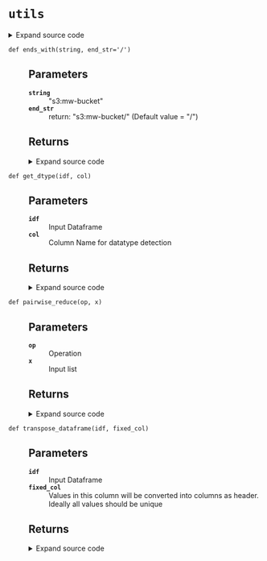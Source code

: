 # <code>utils</code>
<details class="source">
<summary>
<span>Expand source code</span>
</summary>
<pre>
```python
from itertools import chain

from pyspark.sql import functions as F


def flatten_dataframe(idf, fixed_cols):
    """

    Parameters
    ----------
    idf
        Input Dataframe
    fixed_cols
        All columns except in this list will be melted/unpivoted

    Returns
    -------

    """
    valid_cols = [e for e in idf.columns if e not in fixed_cols]
    key_and_val = F.create_map(
        list(chain.from_iterable([[F.lit(c), F.col(c)] for c in valid_cols]))
    )
    odf = idf.select(*fixed_cols, F.explode(key_and_val))
    return odf


def transpose_dataframe(idf, fixed_col):
    """

    Parameters
    ----------
    idf
        Input Dataframe
    fixed_col
        Values in this column will be converted into columns as header.
        Ideally all values should be unique

    Returns
    -------

    """
    idf_flatten = flatten_dataframe(idf, fixed_cols=[fixed_col])
    odf = idf_flatten.groupBy("key").pivot(fixed_col).agg(F.first("value"))
    return odf


def attributeType_segregation(idf):
    """

    Parameters
    ----------
    idf
        Input Dataframe

    Returns
    -------

    """
    cat_cols = []
    num_cols = []
    other_cols = []

    for i in idf.dtypes:
        if i[1] == "string":
            cat_cols.append(i[0])
        elif (i[1] in ("double", "int", "bigint", "float", "long")) | (
            i[1].startswith("decimal")
        ):
            num_cols.append(i[0])
        else:
            other_cols.append(i[0])
    return num_cols, cat_cols, other_cols


def get_dtype(idf, col):
    """

    Parameters
    ----------
    idf
        Input Dataframe
    col
        Column Name for datatype detection

    Returns
    -------

    """
    return [dtype for name, dtype in idf.dtypes if name == col][0]


def ends_with(string, end_str="/"):
    """

    Parameters
    ----------
    string
        "s3:mw-bucket"
    end_str
        return: "s3:mw-bucket/" (Default value = "/")

    Returns
    -------

    """
    string = str(string)
    if string.endswith(end_str):
        return string
    return string + end_str


def pairwise_reduce(op, x):
    """

    Parameters
    ----------
    op
        Operation
    x
        Input list

    Returns
    -------

    """
    while len(x) > 1:
        v = [op(i, j) for i, j in zip(x[::2], x[1::2])]
        if len(x) > 1 and len(x) % 2 == 1:
            v[-1] = op(v[-1], x[-1])
        x = v
    return x[0]


def output_to_local(output_path):
    """

    Parameters
    ----------
    output_path :
        input_path. e.g. dbfs:/sample_path

    Returns
    -------
    type
        path after removing ":" and appending "/" . e.g. /dbfs/sample_path

    """
    punctuations = ":"
    for x in output_path:
        if x in punctuations:
            local_path = output_path.replace(x, "")
            local_path = "/" + local_path
    return local_path


def path_ak8s_modify(output_path):
    """

    Parameters
    ----------
    output_path :
        input_path. e.g. "wasbs://anovos@anovosasktest.blob.core.windows.net/datasrc/report_stats_ts1"

    Returns
    -------
    type
        path after converting . e.g. "https://anovosasktest.blob.core.windows.net/anovos/datasrc/report_stats_ts1"

    """
    container_name = output_path.split("//")[1].split("@")[0]
    url = (
        "https://"
        + output_path.split("//")[1].split("@")[1].split("windows.net/")[0]
        + "windows.net"
    )
    file_path_name = output_path.split("//")[1].split("@")[1].split("windows.net/")[1]
    final_path = url + "/" + container_name + "/" + file_path_name
    return str(final_path)
```
</pre>
</details>
## Functions
<dl>
<dt id="anovos.shared.utils.attributeType_segregation"><code class="name flex hljs csharp">
<span class="k">def</span> <span class="nf"><span class="ident">attributeType_segregation</span></span>(<span class="n">idf)</span>
</code></dt>
<dd>
<div class="desc"><h2 id="parameters">Parameters</h2>
<dl>
<dt><strong><code>idf</code></strong></dt>
<dd>Input Dataframe</dd>
</dl>
<h2 id="returns">Returns</h2></div>
<details class="source">
<summary>
<span>Expand source code</span>
</summary>
<pre>
```python
def attributeType_segregation(idf):
    """

    Parameters
    ----------
    idf
        Input Dataframe

    Returns
    -------

    """
    cat_cols = []
    num_cols = []
    other_cols = []

    for i in idf.dtypes:
        if i[1] == "string":
            cat_cols.append(i[0])
        elif (i[1] in ("double", "int", "bigint", "float", "long")) | (
            i[1].startswith("decimal")
        ):
            num_cols.append(i[0])
        else:
            other_cols.append(i[0])
    return num_cols, cat_cols, other_cols
```
</pre>
</details>
</dd>
<dt id="anovos.shared.utils.ends_with"><code class="name flex hljs csharp">
<span class="k">def</span> <span class="nf"><span class="ident">ends_with</span></span>(<span class="n">string, end_str='/')</span>
</code></dt>
<dd>
<div class="desc"><h2 id="parameters">Parameters</h2>
<dl>
<dt><strong><code>string</code></strong></dt>
<dd>"s3:mw-bucket"</dd>
<dt><strong><code>end_str</code></strong></dt>
<dd>return: "s3:mw-bucket/" (Default value = "/")</dd>
</dl>
<h2 id="returns">Returns</h2></div>
<details class="source">
<summary>
<span>Expand source code</span>
</summary>
<pre>
```python
def ends_with(string, end_str="/"):
    """

    Parameters
    ----------
    string
        "s3:mw-bucket"
    end_str
        return: "s3:mw-bucket/" (Default value = "/")

    Returns
    -------

    """
    string = str(string)
    if string.endswith(end_str):
        return string
    return string + end_str
```
</pre>
</details>
</dd>
<dt id="anovos.shared.utils.flatten_dataframe"><code class="name flex hljs csharp">
<span class="k">def</span> <span class="nf"><span class="ident">flatten_dataframe</span></span>(<span class="n">idf, fixed_cols)</span>
</code></dt>
<dd>
<div class="desc"><h2 id="parameters">Parameters</h2>
<dl>
<dt><strong><code>idf</code></strong></dt>
<dd>Input Dataframe</dd>
<dt><strong><code>fixed_cols</code></strong></dt>
<dd>All columns except in this list will be melted/unpivoted</dd>
</dl>
<h2 id="returns">Returns</h2></div>
<details class="source">
<summary>
<span>Expand source code</span>
</summary>
<pre>
```python
def flatten_dataframe(idf, fixed_cols):
    """

    Parameters
    ----------
    idf
        Input Dataframe
    fixed_cols
        All columns except in this list will be melted/unpivoted

    Returns
    -------

    """
    valid_cols = [e for e in idf.columns if e not in fixed_cols]
    key_and_val = F.create_map(
        list(chain.from_iterable([[F.lit(c), F.col(c)] for c in valid_cols]))
    )
    odf = idf.select(*fixed_cols, F.explode(key_and_val))
    return odf
```
</pre>
</details>
</dd>
<dt id="anovos.shared.utils.get_dtype"><code class="name flex hljs csharp">
<span class="k">def</span> <span class="nf"><span class="ident">get_dtype</span></span>(<span class="n">idf, col)</span>
</code></dt>
<dd>
<div class="desc"><h2 id="parameters">Parameters</h2>
<dl>
<dt><strong><code>idf</code></strong></dt>
<dd>Input Dataframe</dd>
<dt><strong><code>col</code></strong></dt>
<dd>Column Name for datatype detection</dd>
</dl>
<h2 id="returns">Returns</h2></div>
<details class="source">
<summary>
<span>Expand source code</span>
</summary>
<pre>
```python
def get_dtype(idf, col):
    """

    Parameters
    ----------
    idf
        Input Dataframe
    col
        Column Name for datatype detection

    Returns
    -------

    """
    return [dtype for name, dtype in idf.dtypes if name == col][0]
```
</pre>
</details>
</dd>
<dt id="anovos.shared.utils.output_to_local"><code class="name flex hljs csharp">
<span class="k">def</span> <span class="nf"><span class="ident">output_to_local</span></span>(<span class="n">output_path)</span>
</code></dt>
<dd>
<div class="desc"><h2 id="parameters">Parameters</h2>
<p>output_path :
input_path. e.g. dbfs:/sample_path</p>
<h2 id="returns">Returns</h2>
<dl>
<dt><code>type</code></dt>
<dd>path after removing ":" and appending "/" . e.g. /dbfs/sample_path</dd>
</dl></div>
<details class="source">
<summary>
<span>Expand source code</span>
</summary>
<pre>
```python
def output_to_local(output_path):
    """

    Parameters
    ----------
    output_path :
        input_path. e.g. dbfs:/sample_path

    Returns
    -------
    type
        path after removing ":" and appending "/" . e.g. /dbfs/sample_path

    """
    punctuations = ":"
    for x in output_path:
        if x in punctuations:
            local_path = output_path.replace(x, "")
            local_path = "/" + local_path
    return local_path
```
</pre>
</details>
</dd>
<dt id="anovos.shared.utils.pairwise_reduce"><code class="name flex hljs csharp">
<span class="k">def</span> <span class="nf"><span class="ident">pairwise_reduce</span></span>(<span class="n">op, x)</span>
</code></dt>
<dd>
<div class="desc"><h2 id="parameters">Parameters</h2>
<dl>
<dt><strong><code>op</code></strong></dt>
<dd>Operation</dd>
<dt><strong><code>x</code></strong></dt>
<dd>Input list</dd>
</dl>
<h2 id="returns">Returns</h2></div>
<details class="source">
<summary>
<span>Expand source code</span>
</summary>
<pre>
```python
def pairwise_reduce(op, x):
    """

    Parameters
    ----------
    op
        Operation
    x
        Input list

    Returns
    -------

    """
    while len(x) > 1:
        v = [op(i, j) for i, j in zip(x[::2], x[1::2])]
        if len(x) > 1 and len(x) % 2 == 1:
            v[-1] = op(v[-1], x[-1])
        x = v
    return x[0]
```
</pre>
</details>
</dd>
<dt id="anovos.shared.utils.path_ak8s_modify"><code class="name flex hljs csharp">
<span class="k">def</span> <span class="nf"><span class="ident">path_ak8s_modify</span></span>(<span class="n">output_path)</span>
</code></dt>
<dd>
<div class="desc"><h2 id="parameters">Parameters</h2>
<p>output_path :
input_path. e.g. "wasbs://anovos@anovosasktest.blob.core.windows.net/datasrc/report_stats_ts1"</p>
<h2 id="returns">Returns</h2>
<dl>
<dt><code>type</code></dt>
<dd>path after converting . e.g. "https://anovosasktest.blob.core.windows.net/anovos/datasrc/report_stats_ts1"</dd>
</dl></div>
<details class="source">
<summary>
<span>Expand source code</span>
</summary>
<pre>
```python
def path_ak8s_modify(output_path):
    """

    Parameters
    ----------
    output_path :
        input_path. e.g. "wasbs://anovos@anovosasktest.blob.core.windows.net/datasrc/report_stats_ts1"

    Returns
    -------
    type
        path after converting . e.g. "https://anovosasktest.blob.core.windows.net/anovos/datasrc/report_stats_ts1"

    """
    container_name = output_path.split("//")[1].split("@")[0]
    url = (
        "https://"
        + output_path.split("//")[1].split("@")[1].split("windows.net/")[0]
        + "windows.net"
    )
    file_path_name = output_path.split("//")[1].split("@")[1].split("windows.net/")[1]
    final_path = url + "/" + container_name + "/" + file_path_name
    return str(final_path)
```
</pre>
</details>
</dd>
<dt id="anovos.shared.utils.transpose_dataframe"><code class="name flex hljs csharp">
<span class="k">def</span> <span class="nf"><span class="ident">transpose_dataframe</span></span>(<span class="n">idf, fixed_col)</span>
</code></dt>
<dd>
<div class="desc"><h2 id="parameters">Parameters</h2>
<dl>
<dt><strong><code>idf</code></strong></dt>
<dd>Input Dataframe</dd>
<dt><strong><code>fixed_col</code></strong></dt>
<dd>Values in this column will be converted into columns as header.
Ideally all values should be unique</dd>
</dl>
<h2 id="returns">Returns</h2></div>
<details class="source">
<summary>
<span>Expand source code</span>
</summary>
<pre>
```python
def transpose_dataframe(idf, fixed_col):
    """

    Parameters
    ----------
    idf
        Input Dataframe
    fixed_col
        Values in this column will be converted into columns as header.
        Ideally all values should be unique

    Returns
    -------

    """
    idf_flatten = flatten_dataframe(idf, fixed_cols=[fixed_col])
    odf = idf_flatten.groupBy("key").pivot(fixed_col).agg(F.first("value"))
    return odf
```
</pre>
</details>
</dd>
</dl>